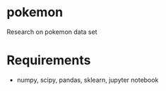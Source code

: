 # pokemon
Research on pokemon data set

# Requirements
- numpy, scipy, pandas, sklearn, jupyter notebook

